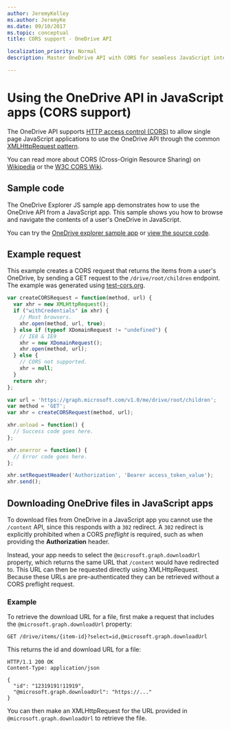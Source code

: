 ```yaml
---
author: JeremyKelley
ms.author: JeremyKe
ms.date: 09/10/2017
ms.topic: conceptual
title: CORS support - OneDrive API

localization_priority: Normal
description: Master OneDrive API with CORS for seamless JavaScript integration. Explore sample code, requests, and file downloads. Boost your app's performance.

---
```

# Using the OneDrive API in JavaScript apps (CORS support)

The OneDrive API supports [HTTP access control (CORS)](http://www.w3.org/TR/cors/) to allow single page JavaScript applications to use the OneDrive API through the common [XMLHttpRequest pattern][xhr-scenario].

You can read more about CORS (Cross-Origin Resource Sharing) on [Wikipedia](https://en.wikipedia.org/wiki/Cross-origin_resource_sharing) or the [W3C CORS Wiki](http://www.w3.org/wiki/CORS).

[xhr-scenario]: https://msdn.microsoft.com/en-us/library/hh772834(v=vs.85).aspx

## Sample code

The OneDrive Explorer JS sample app demonstrates how to use the OneDrive API from a JavaScript app. 
This sample shows you how to browse and navigate the contents of a user's OneDrive in JavaScript.

You can try the [OneDrive explorer sample app](https://dev.onedrive.com/odx) or [view the source code](https://github.com/onedrive/onedrive-explorer-js).

## Example request

This example creates a CORS request that returns the items from a user's OneDrive, by sending a GET request to the `/drive/root/children` endpoint.
The example was generated using [test-cors.org](http://test-cors.org).

```js
var createCORSRequest = function(method, url) {
  var xhr = new XMLHttpRequest();
  if ("withCredentials" in xhr) {
    // Most browsers.
    xhr.open(method, url, true);
  } else if (typeof XDomainRequest != "undefined") {
    // IE8 & IE9
    xhr = new XDomainRequest();
    xhr.open(method, url);
  } else {
    // CORS not supported.
    xhr = null;
  }
  return xhr;
};

var url = 'https://graph.microsoft.com/v1.0/me/drive/root/children';
var method = 'GET';
var xhr = createCORSRequest(method, url);

xhr.onload = function() {
  // Success code goes here.
};

xhr.onerror = function() {
  // Error code goes here.
};

xhr.setRequestHeader('Authorization', 'Bearer access_token_value');
xhr.send();
```

## Downloading OneDrive files in JavaScript apps

To download files from OneDrive in a JavaScript app you cannot use the `/content` API, since this responds with a `302` redirect. 
A `302` redirect is explicitly prohibited when a CORS _preflight_ is required, such as when providing the **Authorization** header.

Instead, your app needs to select the `@microsoft.graph.downloadUrl` property, which returns the same URL that `/content` would have redirected to.
This URL can then be requested directly using XMLHttpRequest.
Because these URLs are pre-authenticated they can be retrieved without a CORS preflight request.

### Example

To retrieve the download URL for a file, first make a request that includes the `@microsoft.graph.downloadUrl` property:

```http
GET /drive/items/{item-id}?select=id,@microsoft.graph.downloadUrl
```

This returns the id and download URL for a file:

```http
HTTP/1.1 200 OK
Content-Type: application/json

{
  "id": "12319191!11919",
  "@microsoft.graph.downloadUrl": "https://..."
}
```

You can then make an XMLHttpRequest for the URL provided in `@microsoft.graph.downloadUrl` to retrieve the file.

<!-- {
  "type": "#page.annotation",
  "description": "Learn more about using the OneDrive API from a single page JavaScript app",
  "keywords": "cors, http access control, javascript, single, page, application, app",
  "section": "documentation",
  "tocPath": "Concepts/Working with CORS"
} -->
